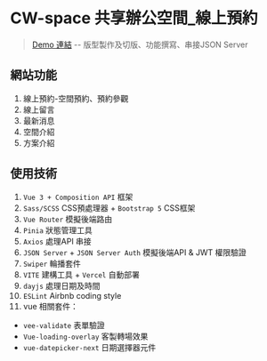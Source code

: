 # CW-space 共享辦公空間_線上預約
> [Demo 連結](https://cathy7485.github.io/CW-space-vue/)
> -- 版型製作及切版、功能撰寫、串接JSON Server

## 網站功能
1. 線上預約-空間預約、預約參觀
2. 線上留言
3. 最新消息
4. 空間介紹
5. 方案介紹

## 使用技術
1. `Vue 3 + Composition API` 框架
2. `Sass/SCSS` CSS預處理器  + `Bootstrap 5` CSS框架
3. `Vue Router` 模擬後端路由
4. `Pinia` 狀態管理工具
5. `Axios` 處理API 串接
6. `JSON Server` + `JSON Server Auth` 模擬後端API & JWT 權限驗證
7. `Swiper` 輪播套件
8. `VITE` 建構工具 + `Vercel` 自動部署
9. `dayjs` 處理日期及時間
10. `ESLint` Airbnb coding style
11. vue 相關套件：
  * `vee-validate` 表單驗證
  * `Vue-loading-overlay` 客製轉場效果
  * `vue-datepicker-next` 日期選擇器元件